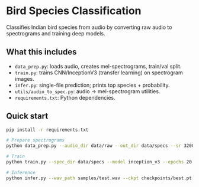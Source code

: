 # Bird Species Classification

Classifies Indian bird species from audio by converting raw audio to spectrograms and training deep models.

## What this includes
- `data_prep.py`: loads audio, creates mel-spectrograms, train/val split.
- `train.py`: trains CNN/InceptionV3 (transfer learning) on spectrogram images.
- `infer.py`: single-file prediction; prints top species + probability.
- `utils/audio_to_spec.py`: audio → mel-spectrogram utilities.
- `requirements.txt`: Python dependencies.

## Quick start
```bash
pip install -r requirements.txt

# Prepare spectrograms
python data_prep.py --audio_dir data/raw --out_dir data/specs --sr 32000 --duration 5.0

# Train
python train.py --spec_dir data/specs --model inception_v3 --epochs 20 --batch_size 32 --out checkpoints/

# Inference
python infer.py --wav_path samples/test.wav --ckpt checkpoints/best.pt
